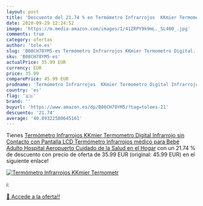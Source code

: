 ```yaml
---
layout: post
title: 'Descuento del 21.74 % en Termómetro Infrarrojos  KKmier Termometr'
date: 2020-09-29 12:24:52
image: 'https://m.media-amazon.com/images/I/41ZRPY9k9mL._SL400_.jpg'
comments: true
category: ofertas
author: 'tole.es'
slug: 'B08CH78YM5-es Termómetro Infrarrojos KKmier Termometro Digital...'
sku: 'B08CH78YM5-es'
actualPrice: 35.99 EUR
currency: EUR
price: 35.99
comparePrice: 45.99 EUR
prodname: 'Termómetro Infrarrojos  KKmier Termometro Digital Infrarrojo sin Contacto con Pantalla LCD Termómetro Infrarrojos médico para Bebé  Adulto  Hospital  Aeropuerto  Cuidado de la Salud en el Hogar'
country: 'es'
flag: '🇪🇸'
brand: ''
buyurl: 'https://www.amazon.es/dp/B08CH78YM5/?tag=tolees-21'
descuento: '21.74'
average: '40.89322580645161'
---
```


Tienes [Termómetro Infrarrojos  KKmier Termometro Digital Infrarrojo sin Contacto con Pantalla LCD Termómetro Infrarrojos médico para Bebé  Adulto  Hospital  Aeropuerto  Cuidado de la Salud en el Hogar](https://www.amazon.es/dp/B08CH78YM5/?tag=tolees-21) con un 21.74 % de descuento con precio de oferta de 35.99 EUR (original: 45.99 EUR) en el siguiente enlace!

[![Termómetro Infrarrojos  KKmier Termometr](https://m.media-amazon.com/images/I/41ZRPY9k9mL._SL400_.jpg)](https://www.amazon.es/dp/B08CH78YM5/?tag=tolees-21)

ℹ️:


[🛒 Accede a la oferta!!](https://www.amazon.es/dp/B08CH78YM5/?tag=tolees-21)
